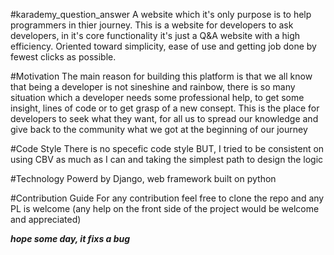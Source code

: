 #karademy_question_answer
A website which it's only purpose is to help programmers in thier journey. This is a website for developers to ask developers, in it's core functionality it's just a Q&A website with a high efficiency. Oriented toward simplicity, ease of use and getting job done by fewest clicks as possible.

#Motivation
The main reason for building this platform is that we all know that being a developer is not sineshine and rainbow, there is so many situation which a developer needs some professional help, to get some insight, lines of code or to get grasp of a new consept. This is the place for developers to seek what they want, for all us to spread our knowledge and give back to the community what we got at the beginning of our journey

#Code Style
There is no specefic code style BUT, I tried to be consistent on using CBV as much as I can and taking the simplest path to design the logic

#Technology
Powerd by Django, web framework built on python

#Contribution Guide
For any contribution feel free to clone the repo and any PL is welcome (any help on the front side of the project would be welcome and appreciated)

***hope some day, it fixs a bug***
